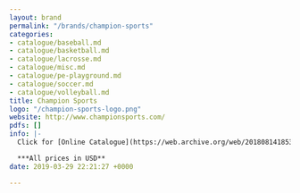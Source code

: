 ```yaml
---
layout: brand
permalink: "/brands/champion-sports"
categories:
- catalogue/baseball.md
- catalogue/basketball.md
- catalogue/lacrosse.md
- catalogue/misc.md
- catalogue/pe-playground.md
- catalogue/soccer.md
- catalogue/volleyball.md
title: Champion Sports
logo: "/champion-sports-logo.png"
website: http://www.championsports.com/
pdfs: []
info: |-
  Click for [Online Catalogue](https://web.archive.org/web/20180814185309/http://www.championsports.com/flipbook/files/assets/basic-html/index.html#1)

  ***All prices in USD**
date: 2019-03-29 22:21:27 +0000

---
```

